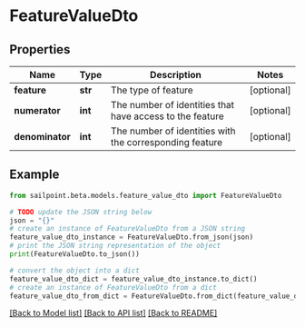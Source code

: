 # FeatureValueDto


## Properties

Name | Type | Description | Notes
------------ | ------------- | ------------- | -------------
**feature** | **str** | The type of feature | [optional] 
**numerator** | **int** | The number of identities that have access to the feature | [optional] 
**denominator** | **int** | The number of identities with the corresponding feature | [optional] 

## Example

```python
from sailpoint.beta.models.feature_value_dto import FeatureValueDto

# TODO update the JSON string below
json = "{}"
# create an instance of FeatureValueDto from a JSON string
feature_value_dto_instance = FeatureValueDto.from_json(json)
# print the JSON string representation of the object
print(FeatureValueDto.to_json())

# convert the object into a dict
feature_value_dto_dict = feature_value_dto_instance.to_dict()
# create an instance of FeatureValueDto from a dict
feature_value_dto_from_dict = FeatureValueDto.from_dict(feature_value_dto_dict)
```
[[Back to Model list]](../README.md#documentation-for-models) [[Back to API list]](../README.md#documentation-for-api-endpoints) [[Back to README]](../README.md)


